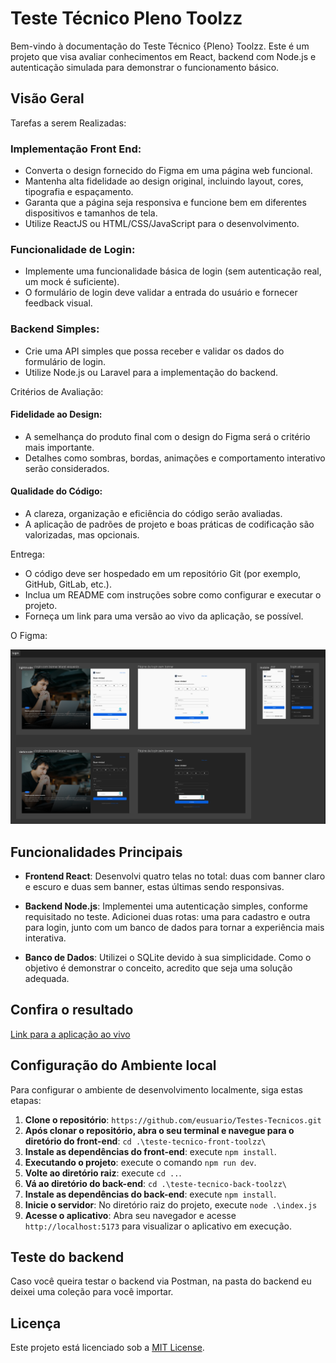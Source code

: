 # Teste Técnico Pleno Toolzz

Bem-vindo à documentação do Teste Técnico {Pleno} Toolzz. Este é um projeto que visa avaliar conhecimentos em React, backend com Node.js e autenticação simulada para demonstrar o funcionamento básico.

## Visão Geral 

Tarefas a serem Realizadas:

### Implementação Front End:
- Converta o design fornecido do Figma em uma página web funcional.
- Mantenha alta fidelidade ao design original, incluindo layout, cores, tipografia e espaçamento.
- Garanta que a página seja responsiva e funcione bem em diferentes dispositivos e tamanhos de tela.
- Utilize ReactJS ou HTML/CSS/JavaScript para o desenvolvimento.

### Funcionalidade de Login:
- Implemente uma funcionalidade básica de login (sem autenticação real, um mock é suficiente).
- O formulário de login deve validar a entrada do usuário e fornecer feedback visual.

### Backend Simples:
- Crie uma API simples que possa receber e validar os dados do formulário de login.
- Utilize Node.js ou Laravel para a implementação do backend.

Critérios de Avaliação:

#### Fidelidade ao Design:
- A semelhança do produto final com o design do Figma será o critério mais importante.
- Detalhes como sombras, bordas, animações e comportamento interativo serão considerados.

#### Qualidade do Código:
- A clareza, organização e eficiência do código serão avaliadas.
- A aplicação de padrões de projeto e boas práticas de codificação são valorizadas, mas opcionais.

Entrega:
- O código deve ser hospedado em um repositório Git (por exemplo, GitHub, GitLab, etc.).
- Inclua um README com instruções sobre como configurar e executar o projeto.
- Forneça um link para uma versão ao vivo da aplicação, se possível.

O Figma:

![Descrição da imagem](teste-tecnico-front-toolzz/src/assets/figma.png)

## Funcionalidades Principais

- **Frontend React**: Desenvolvi quatro telas no total: duas com banner claro e escuro e duas sem banner, estas últimas sendo responsivas.
  
- **Backend Node.js**: Implementei uma autenticação simples, conforme requisitado no teste. Adicionei duas rotas: uma para cadastro e outra para login, junto com um banco de dados para tornar a experiência mais interativa.

- **Banco de Dados**: Utilizei o SQLite devido à sua simplicidade. Como o objetivo é demonstrar o conceito, acredito que seja uma solução adequada.

## Confira o resultado

[Link para a aplicação ao vivo](http://20.206.205.50:8080/)

## Configuração do Ambiente local

Para configurar o ambiente de desenvolvimento localmente, siga estas etapas:

1. **Clone o repositório**: `https://github.com/eusuario/Testes-Tecnicos.git`
2. **Após clonar o repositório, abra o seu terminal e navegue para o diretório do front-end**: `cd .\teste-tecnico-front-toolzz\`
4. **Instale as dependências do front-end**: execute `npm install`.
5. **Executando o projeto**: execute o comando `npm run dev`.
6. **Volte ao diretório raiz**: execute `cd ..`.
6. **Vá ao diretório do back-end**: `cd .\teste-tecnico-back-toolzz\`
7. **Instale as dependências do back-end**: execute `npm install`.
8. **Inicie o servidor**: No diretório raiz do projeto, execute `node .\index.js`
9. **Acesse o aplicativo**: Abra seu navegador e acesse `http://localhost:5173` para visualizar o aplicativo em execução.

## Teste do backend

Caso você queira testar o backend via Postman, na pasta do backend eu deixei uma coleção para você importar.

## Licença

Este projeto está licenciado sob a [MIT License](LICENSE).
